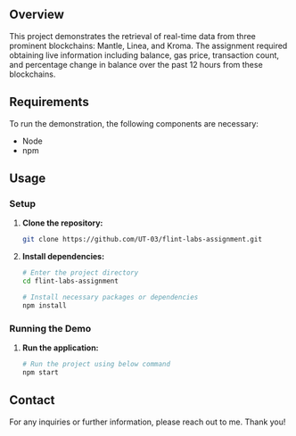 ## Overview

This project demonstrates the retrieval of real-time data from three prominent blockchains: Mantle, Linea, and Kroma. The assignment required obtaining live information including balance, gas price, transaction count, and percentage change in balance over the past 12 hours from these blockchains.

## Requirements

To run the demonstration, the following components are necessary:

- Node
- npm

## Usage

### Setup

1. **Clone the repository:**

   ```bash
   git clone https://github.com/UT-03/flint-labs-assignment.git
   ```

2. **Install dependencies:**

   ```bash
   # Enter the project directory
   cd flint-labs-assignment

   # Install necessary packages or dependencies
   npm install
   ```

### Running the Demo

1. **Run the application:**

   ```bash
   # Run the project using below command
   npm start
   ```

## Contact

For any inquiries or further information, please reach out to me.
Thank you!
